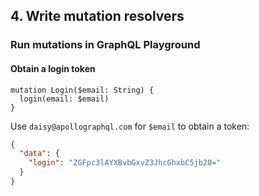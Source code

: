 ## 4. Write mutation resolvers

### Run mutations in GraphQL Playground

#### Obtain a login token

```gql
mutation Login($email: String) {
  login(email: $email)
}
```

Use `daisy@apollographql.com` for `$email` to obtain a token:

```json
{
  "data": {
    "login": "ZGFpc3lAYXBvbGxvZ3JhcGhxbC5jb20="
  }
}
```
